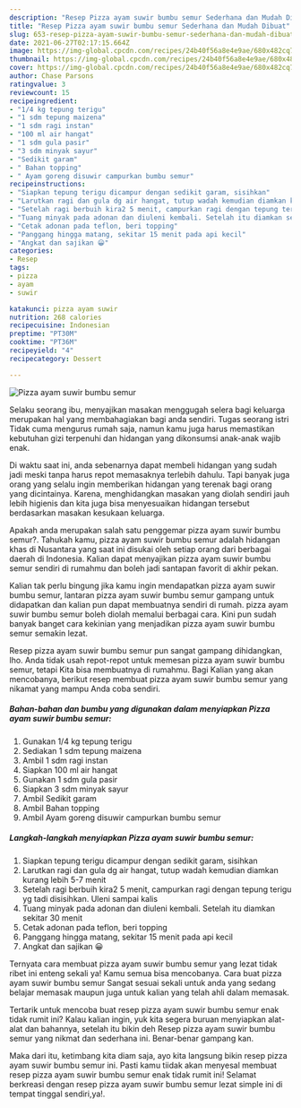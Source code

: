 ```yaml
---
description: "Resep Pizza ayam suwir bumbu semur Sederhana dan Mudah Dibuat"
title: "Resep Pizza ayam suwir bumbu semur Sederhana dan Mudah Dibuat"
slug: 653-resep-pizza-ayam-suwir-bumbu-semur-sederhana-dan-mudah-dibuat
date: 2021-06-27T02:17:15.664Z
image: https://img-global.cpcdn.com/recipes/24b40f56a8e4e9ae/680x482cq70/pizza-ayam-suwir-bumbu-semur-foto-resep-utama.jpg
thumbnail: https://img-global.cpcdn.com/recipes/24b40f56a8e4e9ae/680x482cq70/pizza-ayam-suwir-bumbu-semur-foto-resep-utama.jpg
cover: https://img-global.cpcdn.com/recipes/24b40f56a8e4e9ae/680x482cq70/pizza-ayam-suwir-bumbu-semur-foto-resep-utama.jpg
author: Chase Parsons
ratingvalue: 3
reviewcount: 15
recipeingredient:
- "1/4 kg tepung terigu"
- "1 sdm tepung maizena"
- "1 sdm ragi instan"
- "100 ml air hangat"
- "1 sdm gula pasir"
- "3 sdm minyak sayur"
- "Sedikit garam"
- " Bahan topping"
- " Ayam goreng disuwir campurkan bumbu semur"
recipeinstructions:
- "Siapkan tepung terigu dicampur dengan sedikit garam, sisihkan"
- "Larutkan ragi dan gula dg air hangat, tutup wadah kemudian diamkan kurang lebih 5-7 menit"
- "Setelah ragi berbuih kira2 5 menit, campurkan ragi dengan tepung terigu yg tadi disisihkan. Uleni sampai kalis"
- "Tuang minyak pada adonan dan diuleni kembali. Setelah itu diamkan sekitar 30 menit"
- "Cetak adonan pada teflon, beri topping"
- "Panggang hingga matang, sekitar 15 menit pada api kecil"
- "Angkat dan sajikan 😀"
categories:
- Resep
tags:
- pizza
- ayam
- suwir

katakunci: pizza ayam suwir 
nutrition: 268 calories
recipecuisine: Indonesian
preptime: "PT30M"
cooktime: "PT36M"
recipeyield: "4"
recipecategory: Dessert

---
```



![Pizza ayam suwir bumbu semur](https://img-global.cpcdn.com/recipes/24b40f56a8e4e9ae/680x482cq70/pizza-ayam-suwir-bumbu-semur-foto-resep-utama.jpg)

Selaku seorang ibu, menyajikan masakan menggugah selera bagi keluarga merupakan hal yang membahagiakan bagi anda sendiri. Tugas seorang istri Tidak cuma mengurus rumah saja, namun kamu juga harus memastikan kebutuhan gizi terpenuhi dan hidangan yang dikonsumsi anak-anak wajib enak.

Di waktu  saat ini, anda sebenarnya dapat membeli hidangan yang sudah jadi meski tanpa harus repot memasaknya terlebih dahulu. Tapi banyak juga orang yang selalu ingin memberikan hidangan yang terenak bagi orang yang dicintainya. Karena, menghidangkan masakan yang diolah sendiri jauh lebih higienis dan kita juga bisa menyesuaikan hidangan tersebut berdasarkan masakan kesukaan keluarga. 



Apakah anda merupakan salah satu penggemar pizza ayam suwir bumbu semur?. Tahukah kamu, pizza ayam suwir bumbu semur adalah hidangan khas di Nusantara yang saat ini disukai oleh setiap orang dari berbagai daerah di Indonesia. Kalian dapat menyajikan pizza ayam suwir bumbu semur sendiri di rumahmu dan boleh jadi santapan favorit di akhir pekan.

Kalian tak perlu bingung jika kamu ingin mendapatkan pizza ayam suwir bumbu semur, lantaran pizza ayam suwir bumbu semur gampang untuk didapatkan dan kalian pun dapat membuatnya sendiri di rumah. pizza ayam suwir bumbu semur boleh diolah memalui berbagai cara. Kini pun sudah banyak banget cara kekinian yang menjadikan pizza ayam suwir bumbu semur semakin lezat.

Resep pizza ayam suwir bumbu semur pun sangat gampang dihidangkan, lho. Anda tidak usah repot-repot untuk memesan pizza ayam suwir bumbu semur, tetapi Kita bisa membuatnya di rumahmu. Bagi Kalian yang akan mencobanya, berikut resep membuat pizza ayam suwir bumbu semur yang nikamat yang mampu Anda coba sendiri.

<!--inarticleads1-->

##### Bahan-bahan dan bumbu yang digunakan dalam menyiapkan Pizza ayam suwir bumbu semur:

1. Gunakan 1/4 kg tepung terigu
1. Sediakan 1 sdm tepung maizena
1. Ambil 1 sdm ragi instan
1. Siapkan 100 ml air hangat
1. Gunakan 1 sdm gula pasir
1. Siapkan 3 sdm minyak sayur
1. Ambil Sedikit garam
1. Ambil  Bahan topping
1. Ambil  Ayam goreng disuwir campurkan bumbu semur




<!--inarticleads2-->

##### Langkah-langkah menyiapkan Pizza ayam suwir bumbu semur:

1. Siapkan tepung terigu dicampur dengan sedikit garam, sisihkan
1. Larutkan ragi dan gula dg air hangat, tutup wadah kemudian diamkan kurang lebih 5-7 menit
1. Setelah ragi berbuih kira2 5 menit, campurkan ragi dengan tepung terigu yg tadi disisihkan. Uleni sampai kalis
1. Tuang minyak pada adonan dan diuleni kembali. Setelah itu diamkan sekitar 30 menit
1. Cetak adonan pada teflon, beri topping
1. Panggang hingga matang, sekitar 15 menit pada api kecil
1. Angkat dan sajikan 😀




Ternyata cara membuat pizza ayam suwir bumbu semur yang lezat tidak ribet ini enteng sekali ya! Kamu semua bisa mencobanya. Cara buat pizza ayam suwir bumbu semur Sangat sesuai sekali untuk anda yang sedang belajar memasak maupun juga untuk kalian yang telah ahli dalam memasak.

Tertarik untuk mencoba buat resep pizza ayam suwir bumbu semur enak tidak rumit ini? Kalau kalian ingin, yuk kita segera buruan menyiapkan alat-alat dan bahannya, setelah itu bikin deh Resep pizza ayam suwir bumbu semur yang nikmat dan sederhana ini. Benar-benar gampang kan. 

Maka dari itu, ketimbang kita diam saja, ayo kita langsung bikin resep pizza ayam suwir bumbu semur ini. Pasti kamu tiidak akan menyesal membuat resep pizza ayam suwir bumbu semur enak tidak rumit ini! Selamat berkreasi dengan resep pizza ayam suwir bumbu semur lezat simple ini di tempat tinggal sendiri,ya!.

